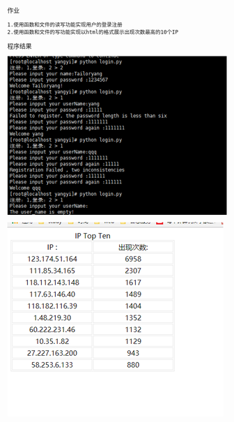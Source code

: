 作业
```
1.使用函数和文件的读写功能实现用户的登录注册
2.使用函数和文件的写功能实现以html的格式展示出现次数最高的10个IP
```



程序结果

![image](https://github.com/tailorYang/Demo/raw/master/Images/login.png)

![image](https://github.com/tailorYang/Demo/raw/master/Images/index.png)

